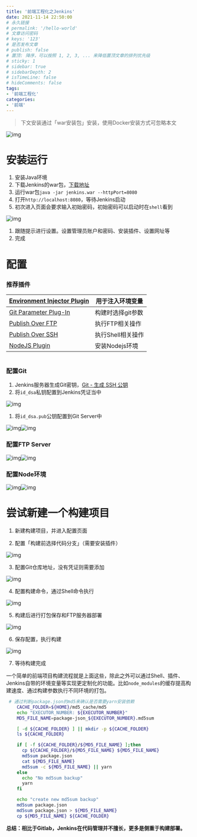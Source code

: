 ```yaml
---
title: '前端工程化之Jenkins'
date: 2021-11-14 22:50:00
# 永久链接
# permalink: '/hello-world'
# 文章访问密码
# keys: '123'
# 是否发布文章
# publish: false
# 置顶: 降序，可以按照 1, 2, 3, ... 来降低置顶文章的排列优先级
# sticky: 1
# sidebar: true
# sidebarDepth: 2
# isTimeLine: false
# hideComments: false
tags:
- '前端工程化'
categories:
- '前端'
---
```








> 下文安装通过「war安装包」安装，使用Docker安装方式可忽略本文

![img](https://static.chanx.tech/image/nvzng_0.png)

# 安装运行

1. 安装Java环境
2. 下载Jenkins的war包，[下载地址](https://www.jenkins.io/zh/download/)
3. 运行war包`java -jar jenkins.war --httpPort=8080`
4. 打开`http://localhost:8080`，等待Jenkins启动
5. 初次进入页面会要求输入初始密码，初始密码可以启动时在`shell`看到

![img](https://static.chanx.tech/image/nw0j5_0.png)

1. 跟随提示进行设置。设置管理员账户和密码、安装插件、设置网址等
2. 完成

# 配置

### 推荐插件

| [Environment Injector Plugin](https://plugins.jenkins.io/envinject) | 用于注入环境变量  |
| ------------------------------------------------------------ | ----------------- |
| [Git Parameter Plug-In](https://plugins.jenkins.io/git-parameter) | 构建时选择git参数 |
| [Publish Over FTP](https://plugins.jenkins.io/publish-over-ftp) | 执行FTP相关操作   |
| [Publish Over SSH](https://plugins.jenkins.io/publish-over-ssh) | 执行Shell相关操作 |
| [NodeJS Plugin](https://plugins.jenkins.io/nodejs)           | 安装Nodejs环境    |

# 

### 配置Git

1. Jenkins服务器生成Git密钥，[Git - 生成 SSH 公钥](https://git-scm.com/book/zh/v2/服务器上的-Git-生成-SSH-公钥)
2. 将`id_dsa`私钥配置到Jenkins凭证当中

![img](https://static.chanx.tech/image/nw3sc_0.png)

1. 将`id_dsa.pub`公钥配置到Git Server中

![img](https://static.chanx.tech/image/nw2z6_0.png)![img](https://static.chanx.tech/image/nw2rp_0.png)

### 配置FTP Server

![img](https://static.chanx.tech/image/nw3bb_0.png)![img](https://static.chanx.tech/image/nvyl8_0.png)



### 配置Node环境

![img](https://static.chanx.tech/image/nw8qr_0.png)![img](https://static.chanx.tech/image/nwa3q_0.png)











# 尝试新建一个构建项目

1. 新建构建项目，并进入配置页面

2. 配置「构建前选择代码分支」（需要安装插件）

![img](https://static.chanx.tech/image/nwc4b_0.png)

3. 配置Git仓库地址，没有凭证则需要添加

![img](https://static.chanx.tech/image/nw8ep_0.png)

4. 配置构建命令，通过Shell命令执行

![img](https://static.chanx.tech/image/nw6ru_0.png)

5. 构建后进行打包保存和FTP服务器部署

![img](https://static.chanx.tech/image/nwgrz_0.png)

6. 保存配置，执行构建

![img](https://static.chanx.tech/image/nwhz9_0.png)

7. 等待构建完成



一个简单的前端项目构建流程就是上面这些，除此之外可以通过Shell、插件、Jenkins自带的环境变量等实现更定制化的功能。比如`node_modules`的缓存提高构建速度、通过构建参数执行不同环境的打包。

```Bash
 # 通过判断package.json的md5来确认是否需要yarn安装依赖
    CACHE_FOLDER=${HOME}/md5_cache/md5
    echo "EXECUTOR_NUMBER: ${EXECUTOR_NUMBER}"
    MD5_FILE_NAME=package-json_${EXECUTOR_NUMBER}.md5sum

    [ -d ${CACHE_FOLDER} ] || mkdir -p ${CACHE_FOLDER}
    ls ${CACHE_FOLDER}

    if [ -f ${CACHE_FOLDER}/${MD5_FILE_NAME} ];then
      cp ${CACHE_FOLDER}/${MD5_FILE_NAME} ${MD5_FILE_NAME}
      md5sum package.json
      cat ${MD5_FILE_NAME}
      md5sum -c ${MD5_FILE_NAME} || yarn
    else
      echo "No md5sum backup"
      yarn
    fi

    echo "create new md5sum backup"
    md5sum package.json
    md5sum package.json > ${MD5_FILE_NAME}
    cp ${MD5_FILE_NAME} ${CACHE_FOLDER}
```



**总结：相比于Gitlab，Jenkins在代码管理并不擅长，更多是侧重于构建部署。**
